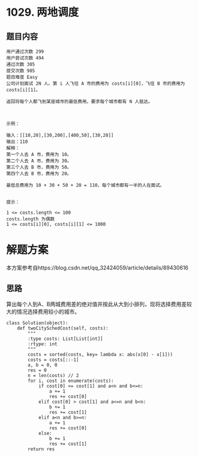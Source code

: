 ﻿# 1029. 两地调度  
## 题目内容

    用户通过次数 299
    用户尝试次数 494
    通过次数 305
    提交次数 985
    题目难度 Easy
    公司计划面试 2N 人。第 i 人飞往 A 市的费用为 costs[i][0]，飞往 B 市的费用为 costs[i][1]。
    
    返回将每个人都飞到某座城市的最低费用，要求每个城市都有 N 人抵达。
    
     
    
    示例：
    
    输入：[[10,20],[30,200],[400,50],[30,20]]
    输出：110
    解释：
    第一个人去 A 市，费用为 10。
    第二个人去 A 市，费用为 30。
    第三个人去 B 市，费用为 50。
    第四个人去 B 市，费用为 20。
    
    最低总费用为 10 + 30 + 50 + 20 = 110，每个城市都有一半的人在面试。
     
    
    提示：
    
    1 <= costs.length <= 100
    costs.length 为偶数
    1 <= costs[i][0], costs[i][1] <= 1000

# 解题方案
本方案参考自https://blog.csdn.net/qq_32424059/article/details/89430616
## 思路
算出每个人到A、B两城费用差的绝对值并按此从大到小排列，现将选择费用差较大的情况选择费用较小的城市。
```
class Solution(object):
    def twoCitySchedCost(self, costs):
        """
        :type costs: List[List[int]]
        :rtype: int
        """
        costs = sorted(costs, key= lambda x: abs(x[0] - x[1]))
        costs = costs[::-1]
        a, b = 0, 0
        res = 0
        n = len(costs) // 2
        for i, cost in enumerate(costs):
            if cost[0] <= cost[1] and a<n and b<=n:
                a += 1
                res += cost[0]
            elif cost[0] > cost[1] and a<=n and b<n:
                b += 1
                res += cost[1]
            elif a<n and b>=n:
                a += 1
                res += cost[0]
            else:
                b += 1
                res += cost[1] 
        return res
            
```



